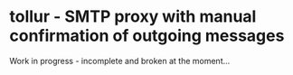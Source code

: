 # tollur - SMTP proxy with manual confirmation of outgoing messages
Work in progress - incomplete and broken at the moment...
